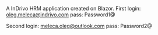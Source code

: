 A InDrivo HRM application created on Blazor.
First login: oleg.meleca@indrivo.com
pass: Password1@

Second login: meleca.oleg@outlook.com
pass: Password2@